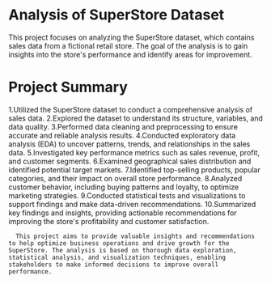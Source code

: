 # Analysis of SuperStore Dataset
This project focuses on analyzing the SuperStore dataset, which contains sales data from a fictional retail store. The goal of the analysis is to gain insights into the store's performance and identify areas for improvement.

# Project Summary
1.Utilized the SuperStore dataset to conduct a comprehensive analysis of sales data.
2.Explored the dataset to understand its structure, variables, and data quality.
3.Performed data cleaning and preprocessing to ensure accurate and reliable analysis results.
4.Conducted exploratory data analysis (EDA) to uncover patterns, trends, and relationships in the sales data.
5.Investigated key performance metrics such as sales revenue, profit, and customer segments.
6.Examined geographical sales distribution and identified potential target markets.
7.Identified top-selling products, popular categories, and their impact on overall store performance.
8.Analyzed customer behavior, including buying patterns and loyalty, to optimize marketing strategies.
9.Conducted statistical tests and visualizations to support findings and make data-driven recommendations.
10.Summarized key findings and insights, providing actionable recommendations for improving the store's profitability and customer satisfaction.

      This project aims to provide valuable insights and recommendations to help optimize business operations and drive growth for the SuperStore. The analysis is based on thorough data exploration, statistical analysis, and visualization techniques, enabling stakeholders to make informed decisions to improve overall performance.
